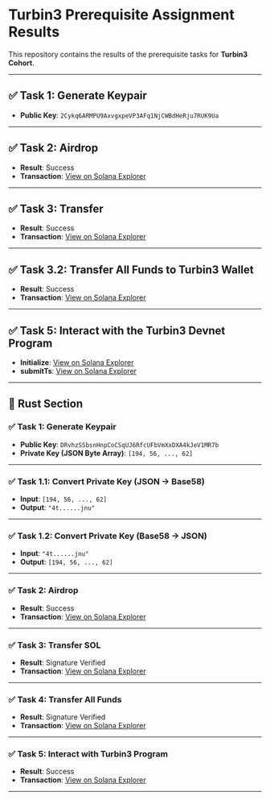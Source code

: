 # Turbin3 Prerequisite Assignment Results

This repository contains the results of the prerequisite tasks for **Turbin3 Cohort**.

---

## ✅ Task 1: Generate Keypair

* **Public Key**: `2Cykq6ARMPU9AxvgxpeVP3AFq1NjCWBdHeRju7RUK9Ua`

---

## ✅ Task 2: Airdrop

* **Result**: Success
* **Transaction**: [View on Solana Explorer](https://explorer.solana.com/tx/26nipMiYfY4Ena3SUFUqBm6NfCH3LY8FcmXEkw3X2brPKwLW7qtGNRxyGRXZdHL7EttGiestCAjZ2F5emDM1KXVZ?cluster=devnet)

---

## ✅ Task 3: Transfer

* **Result**: Success
* **Transaction**: [View on Solana Explorer](https://explorer.solana.com/tx/4VSLBC6Qpxirnu6rFU7mEhtaARFvKPJVAPY1Nak2pptt6RBmMvptnwKwuqrfYq7Tje8HXPGv7TD2ZFMGWjf9HKyA?cluster=devnet)

---

## ✅ Task 3.2: Transfer All Funds to Turbin3 Wallet

* **Result**: Success
* **Transaction**: [View on Solana Explorer](https://explorer.solana.com/tx/Hbr7UE3Ze6RyuWsY8rvT34zMBBpCBYzfELo6jUfHXEY116A6WtLErmvaC5vma2bQfKR5JqYeFp1Eja1Nfardkjj?cluster=devnet)

---

## ✅ Task 5: Interact with the Turbin3 Devnet Program

* **Initialize**: [View on Solana Explorer](https://explorer.solana.com/tx/3hLbJ1mNhL17NQ6ihhcyQpcGiowdvc9G8551J4MffJ6DfLPdjmxDAoeCMfm3mF5MTTj1QKNTj28U6w7XCqaUkS13?cluster=devnet)
* **submitTs**: [View on Solana Explorer](https://explorer.solana.com/tx/4r9J2zeUaPMNczHnmCK6fXZFnjSAQrkGarzSCQVJyWXoSF48o4dBfSj7xZzXPB2D7tHRfux9XvCTEBMATpCbrHV5?cluster=devnet)

---
## 🦀 Rust Section

### ✅ Task 1: Generate Keypair

* **Public Key**: `DRvhzSSbsnHnpCoCSqUJ6RfcUFbVmXxDXA4kJeV1MR7b`
* **Private Key (JSON Byte Array)**: `[194, 56, ..., 62]`

---

### ✅ Task 1.1: Convert Private Key (JSON → Base58)

* **Input**: `[194, 56, ..., 62]`
* **Output**: `"4t......jnu"`

---

### ✅ Task 1.2: Convert Private Key (Base58 → JSON)

* **Input**: `"4t......jnu"`
* **Output**: `[194, 56, ..., 62]`

---

### ✅ Task 2: Airdrop

* **Result**: Success
* **Transaction**: [View on Solana Explorer](https://explorer.solana.com/tx/2ppcXSNREudKgDEaAMPHhg4fTUyBLouuN3CJQgdkLPjRXZ18qJueFi9sd2gvtQcsVpFW5Tzx17Hf9u4no3KXU6eN?cluster=devnet)

---

### ✅ Task 3: Transfer SOL

* **Result**: Signature Verified
* **Transaction**: [View on Solana Explorer](https://explorer.solana.com/tx/EcQGgnwdaDAB8SBtWNq8zsWQMjpFeQMSjqwQmmqiiNBqVWt9W3Zh4R9zAkPQXPqRzLeS29wimxCzXJyoM2zAvup?cluster=devnet)

---

### ✅ Task 4: Transfer All Funds

* **Result**: Signature Verified
* **Transaction**: [View on Solana Explorer](https://explorer.solana.com/tx/4k5qe3K6ioSHbdXHcYqWMzj7PnJ5k9KbTuuvmNosTZqj4i8bnEB8SPSk3R9DarmYX8J42YujacMaZ8jK7EXrTkuP?cluster=devnet)

---

### ✅ Task 5: Interact with Turbin3 Program

* **Result**: Success
* **Transaction**: [View on Solana Explorer](https://explorer.solana.com/tx/54zpEMt3K3AZwt7ecsAu5qM5A6SZXoWEUg4FfftwF3QbnW523aiC4eem4qpiNjxExYHo4ZQ8wFrYXQiDdRmRxoTU?cluster=devnet)

---